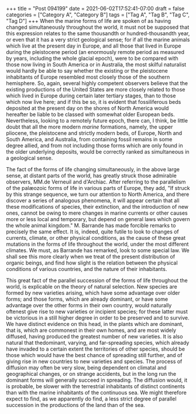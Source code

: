 +++
title = "Post 094199"
date = 2021-06-02T17:52:41-07:00
draft = false
categories = ["Category A", "Category B"]
tags = ["Tag A", "Tag B", "Tag C", "Tag D"]
+++
When the marine forms of life are spoken of as having changed simultaneously throughout the world, it must not be supposed that this expression relates to the same thousandth or hundred-thousandth year, or even that it has a very strict geological sense; for if all the marine animals which live at the present day in Europe, and all those that lived in Europe during the pleistocene period (an enormously remote period as measured by years, including the whole glacial epoch), were to be compared with those now living in South America or in Australia, the most skilful naturalist would hardly be able to say whether the existing or the pleistocene inhabitants of Europe resembled most closely those of the southern hemisphere. So, again, several highly competent observers believe that the existing productions of the United States are more closely related to those which lived in Europe during certain later tertiary stages, than to those which now live here; and if this be so, it is evident that fossiliferous beds deposited at the present day on the shores of North America would hereafter be liable to be classed with somewhat older European beds. Nevertheless, looking to a remotely future epoch, there can, I think, be little doubt that all the more modern _marine_ formations, namely, the upper pliocene, the pleistocene and strictly modern beds, of Europe, North and South America, and Australia, from containing fossil remains in some degree allied, and from not including those forms which are only found in the older underlying deposits, would be correctly ranked as simultaneous in a geological sense.

The fact of the forms of life changing simultaneously, in the above large sense, at distant parts of the world, has greatly struck those admirable observers, MM.de Verneuil and d'Archiac. After referring to the parallelism of the palæozoic forms of life in various parts of Europe, they add, "If struck by this strange sequence, we turn our attention to North America, and there discover a series of analogous phenomena, it will appear certain that all these modifications of species, their extinction, and the introduction of new ones, cannot be owing to mere changes in marine currents or other causes more or less local and temporary, but depend on general laws which govern the whole animal kingdom." M. Barrande has made forcible remarks to precisely the same effect. It is, indeed, quite futile to look to changes of currents, climate, or other physical conditions, as the cause of these great mutations in the forms of life throughout the world, under the most different climates. We must, as Barrande has remarked, look to some special law. We shall see this more clearly when we treat of the present distribution of organic beings, and find how slight is the relation between the physical conditions of various countries, and the nature of their inhabitants.

This great fact of the parallel succession of the forms of life throughout the world, is explicable on the theory of natural selection. New species are formed by new varieties arising, which have some advantage over older forms; and those forms, which are already dominant, or have some advantage over the other forms in their own country, would naturally oftenest give rise to new varieties or incipient species; for these latter must be victorious in a still higher degree in order to be preserved and to survive. We have distinct evidence on this head, in the plants which are dominant, that is, which are commonest in their own homes, and are most widely diffused, having produced the greatest number of new varieties. It is also natural that thedominant, varying, and far-spreading species, which already have invaded to a certain extent the territories of other species, should be those which would have the best chance of spreading still further, and of giving rise in new countries to new varieties and species. The process of diffusion may often be very slow, being dependent on climatal and geographical changes, or on strange accidents, but in the long run the dominant forms will generally succeed in spreading. The diffusion would, it is probable, be slower with the terrestrial inhabitants of distinct continents than with the marine inhabitants of the continuous sea. We might therefore expect to find, as we apparently do find, a less strict degree of parallel succession in the productions of the land than of the sea.
